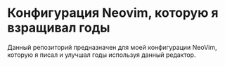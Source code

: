 # Конфигурация Neovim, которую я взращивал годы
Данный репозиторий предназначен для моей конфигурации NeoVim, которую я писал и улучшал годы используя данный редактор.
